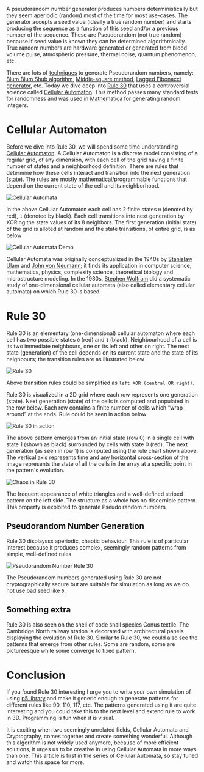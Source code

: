 A pseudorandom number generator produces numbers deterministically but they seem aperiodic (random) most of the time for most use-cases. The generator accepts a seed value (ideally a true random number) and starts producing the sequence as a function of this seed and/or a previous number of the sequence. These are Pseudorandom (not true random) because if seed value is known they can be determined algorithmically. True random numbers are hardware generated or generated from blood volume pulse, atmospheric pressure, thermal noise, quantum phenomenon, etc.

There are lots of [techniques](https://en.wikipedia.org/wiki/List_of_random_number_generators#Pseudorandom_number_generators_(PRNGs)) to generate Pseudorandom numbers, namely: [Blum Blum Shub algorithm](https://en.wikipedia.org/wiki/Blum_Blum_Shub), [Middle-square method](https://en.wikipedia.org/wiki/Middle-square_method), [Lagged Fibonacci generator](https://en.wikipedia.org/wiki/Lagged_Fibonacci_generator), etc. Today we dive deep into [Rule 30](https://en.wikipedia.org/wiki/Rule_30) that uses a controversial science called [Cellular Automaton](https://en.wikipedia.org/wiki/Cellular_automaton). This method passes many standard tests for randomness and was used in [Mathematica](https://www.wolfram.com/mathematica/online/) for generating random integers.

# Cellular Automaton
Before we dive into Rule 30, we will spend some time understanding [Cellular Automaton](https://en.wikipedia.org/wiki/Cellular_automaton). A Cellular Automaton is a discrete model consisting of a regular grid, of any dimension, with each cell of the grid having a finite number of states and a neighborhood definition. There are rules that determine how these cells interact and transition into the next generation (state). The rules are mostly mathematical/programmable functions that depend on the current state of the cell and its neighborhood.

![Cellular Automata](https://user-images.githubusercontent.com/4745789/74360178-9bcfe300-4dea-11ea-8c87-91005e89c881.png)

In the above Cellular Automaton each cell has 2 finite states `0` (denoted by red), `1` (denoted by black). Each cell transitions into next generation by XORing the state values of its 8 neighbors. The first generation (initial state) of the grid is alloted at random and the state transitions, of entire grid, is as below

![Cellular Automata Demo](https://media.giphy.com/media/J27aUn6QIWZFnVWzEB/giphy.gif)

Cellular Automata was originally conceptualized in the 1940s by [Stanislaw Ulam](https://en.wikipedia.org/wiki/Stanislaw_Ulam) and [John von Neumann](https://en.wikipedia.org/wiki/John_von_Neumann); it finds its application in computer science, mathematics, physics, complexity science, theoretical biology and microstructure modeling. In the 1980s, [Stephen Wolfram](https://en.wikipedia.org/wiki/Stephen_Wolfram) did a systematic study of one-dimensional cellular automata (also called elementary cellular automata) on which Rule 30 is based.

# Rule 30
Rule 30 is an elementary (one-dimensional) cellular automaton where each cell has two possible states `0` (red) and `1` (black). Neighbourhood of a cell is its two immediate neighbours, one on its left and other on right. The next state (generation) of the cell depends on its current state and the state of its neighbours; the transition rules are as illustrated below

![Rule 30](https://user-images.githubusercontent.com/4745789/74396927-78805480-4e39-11ea-8349-b6774d05a600.png)

Above transition rules could be simplified as `left XOR (central OR right)`.

Rule 30 is visualized in a 2D grid where each row represents one generation (state). Next generation (state) of the cells is computed and populated in the row below. Each row contains a finite number of cells which “wrap around” at the ends. Rule could be seen in action below

![Rule 30 in action](https://media.giphy.com/media/d9YuURGwsOD8qVt8uE/giphy.gif)

The above pattern emerges from an initial state (row 0) in a single cell with state 1 (shown as black) surrounded by cells with state 0 (red). The next generation (as seen in row 1) is computed using the rule chart shown above. The vertical axis represents time and any horizontal cross-section of the image represents the state of all the cells in the array at a specific point in the pattern's evolution.

![Chaos in Rule 30](https://user-images.githubusercontent.com/4745789/74433188-f1a59900-4e85-11ea-970d-c60af22568ea.png)

The frequent appearance of white triangles and a well-defined striped pattern on the left side. The structure as a whole has no discernible pattern. This property is exploited to generate Pseudo random numbers.

## Pseudorandom Number Generation
Rule 30 displayssx aperiodic, chaotic behaviour.
This rule is of particular interest because it produces complex, seemingly random patterns from simple, well-defined rules

![Pseudorandom Number Rule 30](https://user-images.githubusercontent.com/4745789/74435575-c2455b00-4e8a-11ea-835b-ca5f722dae9e.png)

The Pseudorandom numbers generated using Rule 30 are not cryptographically secure but are suitable for simulation as long as we do not use bad seed like `0`.

## Something extra

Rule 30 is also seen on the shell of code snail species Conus textile. The Cambridge North railway station is decorated with architectural panels displaying the evolution of Rule 30. Similar to Rule 30, we could also see the patterns that emerge from other rules. Some are random, some are pictureesque while some converge to fixed pattern.

# Conclusion
If you found Rule 30 interesting I urge you to write your own simulation of using [p5 library](https://p5js.org/) and make it generic enough to generate patterns for different rules like 90, 110, 117, etc. The patterns generated using it are quite interesting and you could take this to the next level and extend rule to work in 3D. Programming is fun when it is visual.

It is exciting when two seemingly unrelated fields, Cellular Automata and Cryptography, comes together and create something wonderful. Although this algorithm is not widely used anymore, because of more efficient solutions, it urges us to be creative in using Cellular Automata in more ways than one. This article is first in the series of Cellular Automata, so stay tuned and watch this space for more.
